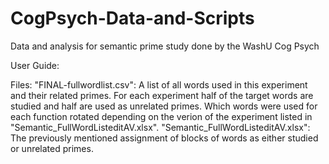 # CogPsych-Data-and-Scripts
 Data and analysis for semantic prime study done by the WashU Cog Psych

 User Guide:

 Files:
    "FINAL-fullwordlist.csv": A list of all words used in this experiment and their related primes. For each experiment half of the target words are studied and half are used as unrelated primes. Which words were used for each function rotated depending on the verion of the experiment listed in "Semantic_FullWordListeditAV.xlsx".
    "Semantic_FullWordListeditAV.xlsx": The previously mentioned assignment of blocks of words as either studied or unrelated primes.